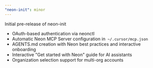 ```yaml
---
"neon-init": minor
---
```


Initial pre-release of neon-init

-   OAuth-based authentication via neonctl
-   Automatic Neon MCP Server configuration in` ~/.cursor/mcp.json`
-   AGENTS.md creation with Neon best practices and interactive onboarding
-   Interactive "Get started with Neon" guide for AI assistants
-   Organization selection support for multi-org accounts

